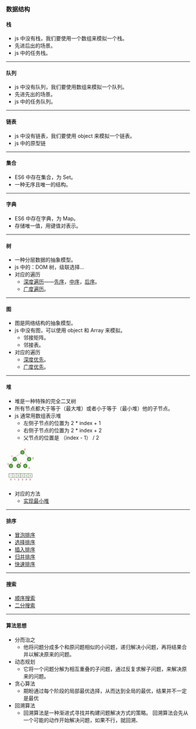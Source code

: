 ### 数据结构

#### 栈

- js 中没有栈，我们要使用一个数组来模拟一个栈。
- 先进后出的场景。
- js 中的任务栈。

<hr style="height:1px" />

#### 队列

- js 中没有队列，我们要使用数组来模拟一个队列。
- 先进先出的场景。
- js 中的任务队列。

<hr style="height:1px" />

#### 链表

- js 中没有链表，我们要使用 object 来模拟一个链表。
- js 中的原型链

<hr style="height:1px" />

#### 集合

- ES6 中存在集合，为 Set。
- 一种无序且唯一的结构。

<hr style="height:1px" />

#### 字典

- ES6 中存在字典，为 Map。
- 存储唯一值，用键值对表示。

<hr style="height:1px" />

#### 树

- 一种分层数据的抽象模型。
- js 中的：DOM 树，级联选择...
- 对应的遍历
  - [深度遍历](https://github.com/hongguang-alt/data-structure/blob/master/Tree/dfs.js)——[先序](https://github.com/hongguang-alt/data-structure/blob/master/Tree/preorder.js)，[中序](https://github.com/hongguang-alt/data-structure/blob/master/Tree/midorder.js)，[后序](https://github.com/hongguang-alt/data-structure/blob/master/Tree/lastorder.js)。
  - [广度遍历](https://github.com/hongguang-alt/data-structure/blob/master/Tree/bfs.js)。

<hr style="height:1px" />

#### 图

- 图是网络结构的抽象模型。
- js 中没有图，可以使用 object 和 Array 来模拟。
  - 邻接矩阵。
  - 邻接表。
- 对应的遍历
  - [深度优先](https://github.com/hongguang-alt/data-structure/blob/master/Graph/dfs.js)。
  - [广度优先](https://github.com/hongguang-alt/data-structure/blob/master/Graph/bfs.js)。

<hr style="height:1px" />

#### 堆

- 堆是一种特殊的完全二叉树
- 所有节点都大于等于（最大堆）或者小于等于（最小堆）他的子节点。
- js 通常用数组表示堆
  - 左侧子节点的位置为 2 \* index + 1
  - 右侧子节点的位置为 2 \* index + 2
  - 父节点的位置是 （index - 1） / 2

<img src="README.assets/image-20210704211503310.png" alt="image-20210704211503310" style="zoom:10%;" />

- 对应的方法
  - [实现最小堆](https://github.com/hongguang-alt/data-structure/blob/master/Heap/minHeap.js)

<hr style="height:1px" />

#### 排序

- [冒泡排序](https://github.com/hongguang-alt/data-structure/blob/master/Sort/bubble.js)
- [选择排序](https://github.com/hongguang-alt/data-structure/blob/master/Sort/select.js)
- [插入排序](https://github.com/hongguang-alt/data-structure/blob/master/Sort/insert.js)
- [归并排序](https://github.com/hongguang-alt/data-structure/blob/master/Sort/merge.js)
- [快速排序](https://github.com/hongguang-alt/data-structure/blob/master/Sort/quick.js)

<hr style="height:1px" />

#### 搜索

- [顺序搜索](https://github.com/hongguang-alt/data-structure/blob/master/Search/sequential.js)
- [二分搜索](https://github.com/hongguang-alt/data-structure/blob/master/Search/binary.js)

<hr style="height:1px" />

#### 算法思想

- 分而治之
  - 他将问题分成多个和原问题相似的小问题，递归解决小问题，再将结果合并以解决原来的问题。
- 动态规划
  - 它将一个问题分解为相互重叠的子问题，通过反复求解子问题，来解决原来的问题。
- 贪心算法
  - 期盼通过每个阶段的局部最优选择，从而达到全局的最优，结果并不一定是最优
- 回溯算法
  - 回溯算法是一种渐进式寻找并构建问题解决方式的策略。
    回溯算法会先从一个可能的动作开始解决问题，如果不行，就回溯、
